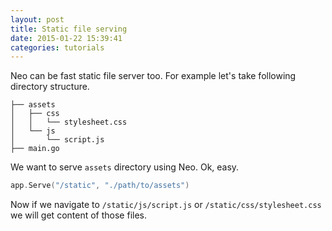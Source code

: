 ```yaml
---
layout: post
title: Static file serving
date: 2015-01-22 15:39:41
categories: tutorials
---
```


Neo can be fast static file server too.
For example let's take following directory structure.

```
├── assets
│   ├── css
│   │   └── stylesheet.css
│   └── js
│       └── script.js
├── main.go
```

We want to serve ```assets``` directory using Neo. Ok, easy.

```go
app.Serve("/static", "./path/to/assets")
```

Now if we navigate to ```/static/js/script.js``` or ```/static/css/stylesheet.css``` we will get content of those files.
